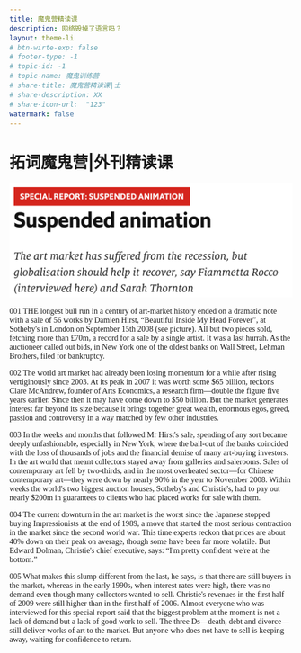 ```yaml
---
title: 魔鬼营精读课
description: 网络毁掉了语言吗？
layout: theme-li
# btn-wirte-exp: false
# footer-type: -1
# topic-id: -1
# topic-name: 魔鬼训练营
# share-title: 魔鬼营精读课|士
# share-description: XX
# share-icon-url:  "123"
watermark: false
---
```


<h1><b>拓词魔鬼营</b>|外刊精读课</h1>

<img src="./asset/eco1031/suspendedanimation.png" alt="全球榜单">

<div style="font-size:14px;font-family:verdana">

001 THE longest bull run in a century of art-market history ended on a dramatic note with a sale of 56 works by Damien Hirst, “Beautiful Inside My Head Forever”, at Sotheby's in London on September 15th 2008 (see picture). All but two pieces sold, fetching more than £70m, a record for a sale by a single artist. It was a last hurrah. As the auctioneer called out bids, in New York one of the oldest banks on Wall Street, Lehman Brothers, filed for bankruptcy.

002 The world art market had already been losing momentum for a while after rising vertiginously since 2003. At its peak in 2007 it was worth some $65 billion, reckons Clare McAndrew, founder of Arts Economics, a research firm—double the figure five years earlier. Since then it may have come down to $50 billion. But the market generates interest far beyond its size because it brings together great wealth, enormous egos, greed, passion and controversy in a way matched by few other industries.

003 In the weeks and months that followed Mr Hirst's sale, spending of any sort became deeply unfashionable, especially in New York, where the bail-out of the banks coincided with the loss of thousands of jobs and the financial demise of many art-buying investors. In the art world that meant collectors stayed away from galleries and salerooms. Sales of contemporary art fell by two-thirds, and in the most overheated sector—for Chinese contemporary art—they were down by nearly 90% in the year to November 2008. Within weeks the world's two biggest auction houses, Sotheby's and Christie's, had to pay out nearly $200m in guarantees to clients who had placed works for sale with them.

004 The current downturn in the art market is the worst since the Japanese stopped buying Impressionists at the end of 1989, a move that started the most serious contraction in the market since the second world war. This time experts reckon that prices are about 40% down on their peak on average, though some have been far more volatile. But Edward Dolman, Christie's chief executive, says: “I'm pretty confident we're at the bottom.”

005 What makes this slump different from the last, he says, is that there are still buyers in the market, whereas in the early 1990s, when interest rates were high, there was no demand even though many collectors wanted to sell. Christie's revenues in the first half of 2009 were still higher than in the first half of 2006. Almost everyone who was interviewed for this special report said that the biggest problem at the moment is not a lack of demand but a lack of good work to sell. The three Ds—death, debt and divorce—still deliver works of art to the market. But anyone who does not have to sell is keeping away, waiting for confidence to return.

</div>